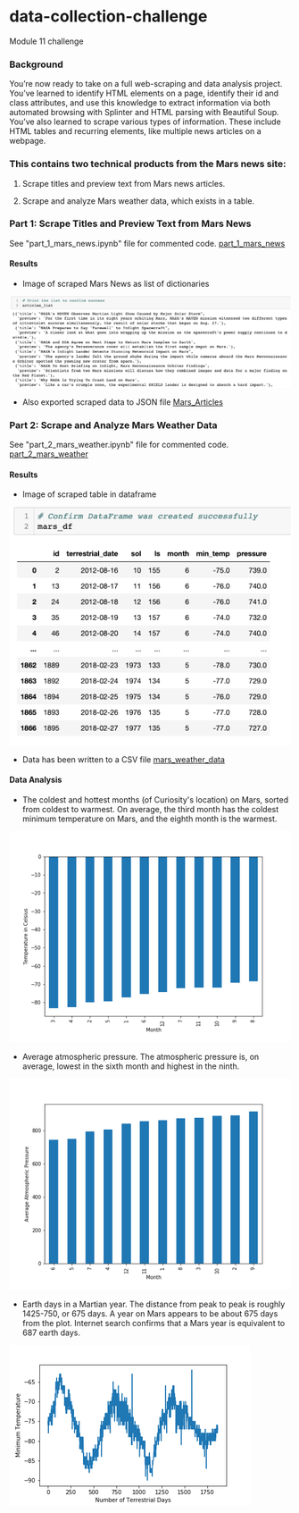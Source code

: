 # data-collection-challenge
Module 11 challenge

### Background
You’re now ready to take on a full web-scraping and data analysis project. You’ve learned to identify HTML elements on a page, identify their id and class attributes, and use this knowledge to extract information via both automated browsing with Splinter and HTML parsing with Beautiful Soup. You’ve also learned to scrape various types of information. These include HTML tables and recurring elements, like multiple news articles on a webpage.

### This contains two technical products from the Mars news site:

1. Scrape titles and preview text from Mars news articles.

2. Scrape and analyze Mars weather data, which exists in a table.

### Part 1: Scrape Titles and Preview Text from Mars News
See "part_1_mars_news.ipynb" file for commented code.
[part_1_mars_news](part_1_mars_news.ipynb)

#### Results
* Image of scraped Mars News as list of dictionaries

![articles_list](Images/articles_list.png)

* Also exported scraped data to JSON file
[Mars_Articles](Mars_Articles.json)

### Part 2: Scrape and Analyze Mars Weather Data
See "part_2_mars_weather.ipynb" file for commented code.
[part_2_mars_weather](part_2_mars_weather.ipynb)

#### Results
* Image of scraped table in dataframe

![mars_df](Images/mars_df.png)

* Data has been written to a CSV file
[mars_weather_data](mars_weather_data)

#### Data Analysis
* The coldest and hottest months (of Curiosity's location) on Mars, sorted from coldest to warmest.
On average, the third month has the coldest minimum temperature on Mars, and the eighth month is the warmest.

![tempasc_mars](Images/tempasc_mars.png)

* Average atmospheric pressure. The atmospheric pressure is, on average, lowest in the sixth month and highest in the ninth.

![avepressure_mars](Images/avepressure_mars.png)

* Earth days in a Martian year. The distance from peak to peak is roughly 1425-750, or 675 days. A year on Mars appears to be about 675 days from the plot. Internet search confirms that a Mars year is equivalent to 687 earth days.

![earthdays_mars](Images/earthdays_mars.png)


